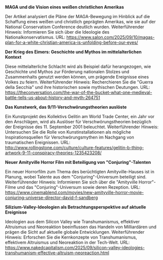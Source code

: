 **MAGA und die Vision eines weißen christlichen Amerikas**

Der Artikel analysiert die Pläne der MAGA-Bewegung im Hinblick auf die Schaffung eines weißen und christlich geprägten Amerikas, wie sie auf der National Conservatism Conference deutlich wurden.
Weiterführender Hinweis: Informieren Sie sich über die Ideologie des Nationalkonservatismus.
URL: https://www.salon.com/2025/09/10/magas-plan-for-a-white-christian-america-is-unfolding-before-our-eyes/

**Der Krieg des Eimers: Geschichte und Mythos im mittelalterlichen Kontext**

Diese mittelalterliche Schlacht wird als Beispiel dafür herangezogen, wie Geschichte und Mythos zur Förderung nationalen Stolzes und Zusammenhalts genutzt werden können, um prägende Ereignisse eines Volkes zu feiern.
Weiterführender Hinweis: Recherchieren Sie die "Guerra della Secchia" und ihre historischen sowie mythischen Deutungen.
URL: https://theconversation.com/the-war-of-the-bucket-what-one-medieval-battle-tells-us-about-history-and-myth-264751

**Das Kunstwerk, das 9/11-Verschwörungstheorien auslöste**

Ein Kunstprojekt des Kollektivs Gelitin am World Trade Center, ein Jahr vor den Anschlägen, wird als Auslöser für Verschwörungstheorien bezüglich der Ereignisse des 11. September 2001 beleuchtet.
Weiterführender Hinweis: Untersuchen Sie die Rolle von Kunstinstallationen als mögliche Inspirationsquellen für Verschwörungsmythen im Nachgang von traumatischen Ereignissen.
URL: http://www.rollingstone.com/culture/culture-features/gelitin-b-thing-artwork-9-11-conspiracy-theories-1235423208/

**Neuer Amityville Horror Film mit Beteiligung von "Conjuring"-Talenten**

Ein neuer Horrorfilm zum Thema des berüchtigten Amityville-Hauses ist in Planung, wobei Talente aus dem "Conjuring"-Universum beteiligt sind.
Weiterführender Hinweis: Informieren Sie sich über die "Amityville Horror"-Filme und das "Conjuring"-Universum sowie deren Rezeption.
URL: https://www.cinemablend.com/movies/new-amityville-horror-movie-conjuring-universe-director-david-f-sandberg

**Silizium-Valley-Ideologien als Betrachtungsperspektive auf aktuelle Ereignisse**

Ideologien aus dem Silicon Valley wie Transhumanismus, effektiver Altruismus und Neoreaktion beeinflussen das Handeln von Milliardären und prägen die Sicht auf aktuelle globale Entwicklungen.
Weiterführender Hinweis: Erforschen Sie die Kernkonzepte von Transhumanismus, effektivem Altruismus und Neoreaktion in der Tech-Welt.
URL: https://www.nakedcapitalism.com/2025/09/silicon-valley-ideologies-transhumanism-effective-altruism-neoreaction.html